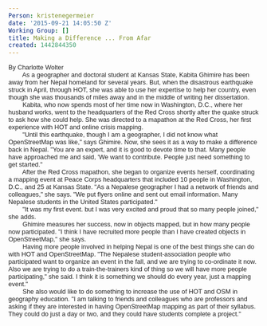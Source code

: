 ```yaml
---
Person: kristenegermeier
date: '2015-09-21 14:05:50 Z'
Working Group: []
title: Making a Difference ... From Afar
created: 1442844350
---
```

<p><span style="color: #222222; font-family: arial, sans-serif; font-size: 12.8000001907349px; line-height: normal;">By Charlotte Wolter</span><br style="color: #222222; font-family: arial, sans-serif; font-size: 12.8000001907349px; line-height: normal;"><span style="color: #222222; font-family: arial, sans-serif; font-size: 12.8000001907349px; line-height: normal;">&nbsp; &nbsp; &nbsp; &nbsp; As a geographer and doctoral student at Kansas State, Kabita Ghimire has been away from her Nepal homeland for several years. But, when the disastrous earthquake struck in April, through HOT, she was able to use her expertise to help her country, even though she was thousands of miles away and in the middle of writing her dissertation.</span><br style="color: #222222; font-family: arial, sans-serif; font-size: 12.8000001907349px; line-height: normal;"><span style="color: #222222; font-family: arial, sans-serif; font-size: 12.8000001907349px; line-height: normal;">&nbsp; &nbsp; &nbsp; &nbsp; Kabita, who now spends most of her time now in Washington, D.C., where her husband works, went to the headquarters of the Red Cross shortly after the quake struck to ask how she could help. She was directed to a mapathon at the Red Cross, her first experience with HOT and online crisis mapping.</span><br style="color: #222222; font-family: arial, sans-serif; font-size: 12.8000001907349px; line-height: normal;"><span style="color: #222222; font-family: arial, sans-serif; font-size: 12.8000001907349px; line-height: normal;">&nbsp; &nbsp; &nbsp; &nbsp; "Until this earthquake, though I am a geographer, I did not know what OpenStreetMap was like," says Ghimire. Now, she sees it as a way to make a difference back in Nepal. "You are an expert, and it is good to devote time to that. Many people have approached me and said, 'We want to contribute. People just need something to get started."</span><br style="color: #222222; font-family: arial, sans-serif; font-size: 12.8000001907349px; line-height: normal;"><span style="color: #222222; font-family: arial, sans-serif; font-size: 12.8000001907349px; line-height: normal;">&nbsp; &nbsp; &nbsp; &nbsp; After the Red Cross mapathon, she began to organize events herself, coordinating a mapping event at Peace Corps headquarters that included 10 people in Washington, D.C., and 25 at Kansas State. "As a Nepalese geographer I had a network of friends and colleagues," she says. "We put flyers online and sent out email information. Many Nepalese students in the United States participated."</span><br style="color: #222222; font-family: arial, sans-serif; font-size: 12.8000001907349px; line-height: normal;"><span style="color: #222222; font-family: arial, sans-serif; font-size: 12.8000001907349px; line-height: normal;">&nbsp; &nbsp; &nbsp; &nbsp; "It was my first event. but I was very excited and proud that so many people joined," she adds.</span><br style="color: #222222; font-family: arial, sans-serif; font-size: 12.8000001907349px; line-height: normal;"><span style="color: #222222; font-family: arial, sans-serif; font-size: 12.8000001907349px; line-height: normal;">&nbsp; &nbsp; &nbsp; &nbsp; Ghimire measures her success, now in objects mapped, but in how many people now participated. "I think I have recruited more people than I have created objects in OpenStreetMap," she says.</span><br style="color: #222222; font-family: arial, sans-serif; font-size: 12.8000001907349px; line-height: normal;"><span style="color: #222222; font-family: arial, sans-serif; font-size: 12.8000001907349px; line-height: normal;">&nbsp; &nbsp; &nbsp; &nbsp; Having more people involved in helping Nepal is one of the best things she can do with HOT and OpenStreetMap. "The Nepalese student-association people who participated want to organize an event in the fall, and we are trying to co-ordinate it now. Also we are trying to do a train-the-trainers kind of thing so we will have more people participating," she said. I think it is something we should do every year, just a mapping event."</span><br style="color: #222222; font-family: arial, sans-serif; font-size: 12.8000001907349px; line-height: normal;"><span style="color: #222222; font-family: arial, sans-serif; font-size: 12.8000001907349px; line-height: normal;">&nbsp; &nbsp; &nbsp; &nbsp; She also would like to do something to increase the use of HOT and OSM in geography education. "I am talking to friends and colleagues who are professors and asking if they are interested in having OpenStreetMap mapping as part of their syllabus. They could do just a day or two, and they could have students complete a project."</span></p>
